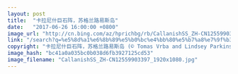 ```yaml
---
layout: post
title:  "卡拉尼什巨石阵，苏格兰路易斯岛"
date:   "2017-06-26 16:00:00 +0800"
image_url: "http://cn.bing.com/az/hprichbg/rb/CallanishSS_ZH-CN12559903397_1920x1080.jpg"
link: "/search?q=%e5%8d%a1%e6%8b%89%e5%b0%bc%e4%bb%80%e5%b7%a8%e7%9f%b3%e9%98%b5&form=hpcapt&mkt=zh-cn"
copyright: "卡拉尼什巨石阵，苏格兰路易斯岛 (© Tomas Vrba and Lindsey Parkinson/500px)"
image_hash: "bc41a0a035bc0b038d6fb3927125cd53"
image_filename: "CallanishSS_ZH-CN12559903397_1920x1080.jpg"
---
```

